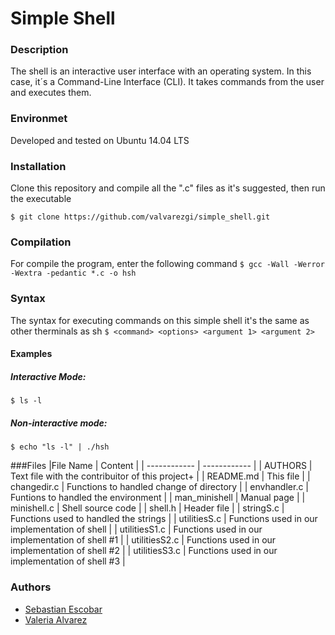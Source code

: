 # Simple Shell

### Description
The shell is an interactive user interface with an operating system. In this case, it´s a Command-Line Interface (CLI). It takes commands from the user and executes them. 

### Environmet
Developed and tested on Ubuntu 14.04 LTS

### Installation
Clone this repository and compile all the ".c" files as it's suggested, then run the executable

`$ git clone https://github.com/valvarezgi/simple_shell.git`

### Compilation
For compile the program, enter the following command
`$ gcc -Wall -Werror -Wextra -pedantic *.c -o hsh`

### Syntax
The syntax for executing commands on this simple shell it's the same as other therminals as sh
`$ <command> <options> <argument 1> <argument 2> `

#### Examples
##### Interactive Mode:

`$ ls -l`

##### Non-interactive mode:

`$ echo "ls -l" | ./hsh`

###Files
|File  Name | Content   |
| ------------ | ------------ |
|  AUTHORS | Text file with the contribuitor of this project+  |
|  README.md |  This file  |
|  changedir.c |  Functions to handled change of directory |
|  envhandler.c | Funtions to handled the environment |
|  man_minishell | Manual page   |
|  minishell.c  | Shell source code  |
|  shell.h  |  Header file |
|  stringS.c |  Functions used to handled the strings |
|  utilitiesS.c | Functions used in our implementation of shell  |
|  utilitiesS1.c | Functions used in our implementation of shell #1 |
|  utilitiesS2.c | Functions used in our implementation of shell #2 |
|  utilitiesS3.c | Functions used in our implementation of shell #3   |


### Authors
- [Sebastian Escobar](https://github.com/Katorea132 "Sebastian Escobar")
- [Valeria Alvarez](https://github.com/valvarezgi/ "Valeria Alvarez")




